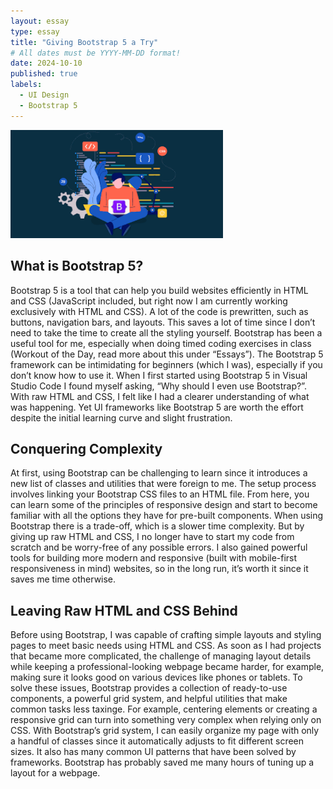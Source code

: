 ```yaml
---
layout: essay
type: essay
title: "Giving Bootstrap 5 a Try"
# All dates must be YYYY-MM-DD format!
date: 2024-10-10
published: true
labels:
  - UI Design
  - Bootstrap 5
---
```


<img width="340px" class="rounded float-start pe-4" src="../img/images.png">

## What is Bootstrap 5?

Bootstrap 5 is a tool that can help you build websites efficiently in HTML and CSS (JavaScript included, but right now I am currently working exclusively with HTML and CSS). A lot of the code is prewritten, such as buttons, navigation bars, and layouts. This saves a lot of time since I don’t need to take the time to create all the styling yourself. Bootstrap has been a useful tool for me, especially when doing timed coding exercises in class (Workout of the Day, read more about this under “Essays”). The Bootstrap 5 framework can be intimidating for beginners (which I was), especially if you don’t know how to use it. When I first started using Bootstrap 5 in Visual Studio Code I found myself asking, “Why should I even use Bootstrap?”. With raw HTML and CSS, I felt like I had a clearer understanding of what was happening. Yet UI frameworks like Bootstrap 5 are worth the effort despite the initial learning curve and slight frustration.

## Conquering Complexity 

At first, using Bootstrap can be challenging to learn since it introduces a new list of classes and utilities that were foreign to me. The setup process involves linking your Bootstrap CSS files to an HTML file. From here, you can learn some of the principles of responsive design and start to become familiar with all the options they have for pre-built components. When using Bootstrap there is a trade-off, which is a slower time complexity. But by giving up raw HTML and CSS, I no longer have to start my code from scratch and be worry-free of any possible errors. I also gained powerful tools for building more modern and responsive (built with mobile-first responsiveness in mind) websites, so in the long run, it’s worth it since it saves me time otherwise.


## Leaving Raw HTML and CSS Behind

Before using Bootstrap, I was capable of crafting simple layouts and styling pages to meet basic needs using HTML and CSS. As soon as I had projects that became more complicated, the challenge of managing layout details while keeping a professional-looking webpage became harder, for example, making sure it looks good on various devices like phones or tablets. To solve these issues, Bootstrap provides a collection of ready-to-use components, a powerful grid system, and helpful utilities that make common tasks less taxinge. For example, centering elements or creating a responsive grid can turn into something very complex when relying only on CSS. With Bootstrap’s grid system, I can easily organize my page with only a handful of classes since it automatically adjusts to fit different screen sizes. It also has many common UI patterns that have been solved by frameworks. Bootstrap has probably saved me many hours of tuning up a layout for a webpage.
